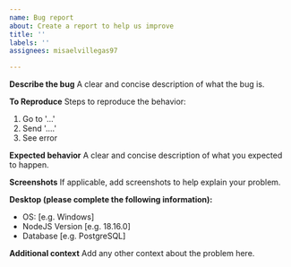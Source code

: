 ```yaml
---
name: Bug report
about: Create a report to help us improve
title: ''
labels: ''
assignees: misaelvillegas97

---
```


**Describe the bug**
A clear and concise description of what the bug is.

**To Reproduce**
Steps to reproduce the behavior:

1. Go to '...'
2. Send '....'
4. See error

**Expected behavior**
A clear and concise description of what you expected to happen.

**Screenshots**
If applicable, add screenshots to help explain your problem.

**Desktop (please complete the following information):**

- OS: [e.g. Windows]
- NodeJS Version [e.g. 18.16.0]
- Database [e.g. PostgreSQL]

**Additional context**
Add any other context about the problem here.

